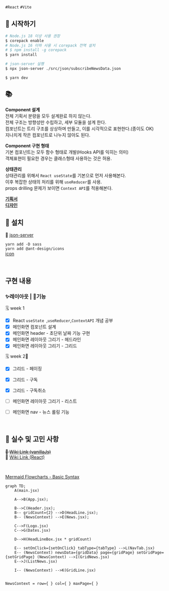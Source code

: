 `#React` `#Vite`

## 🚀 시작하기

```bash
# Node.js 18 이상 사용 권장
$ corepack enable
# Node.js 16 이하 사용 시 corepack 전역 설치
# $ npm install -g corepack
$ yarn install

# json-server 실행
$ npx json-server ./src/json/subscribeNewsData.json

$ yarn dev
```

## 📚

<b>Component 설계</b>  
전체 기획서 분량을 모두 설계완료 하지 않는다.  
전체 구조는 방향성만 수립하고, 세부 모듈을 설계 한다.  
컴포넌트는 트리 구조를 상상하며 만들고, 이를 시각적으로 표현한다.(종이도 OK)  
지나치게 작은 컴포넌트로 나누지 않아도 된다.

<b>Component 구현 형태</b>  
기본 컴포넌트는 모두 함수 형태로 개발(Hooks API를 익히는 의미)  
객체표현이 필요한 경우는 클래스형태 사용하는 것은 허용.

<b>상태관리</b>  
상태관리를 위해서 `React useState`를 기본으로 먼저 사용해본다.  
이후 복잡한 상태의 처리를 위해 `useReducer`를 사용.  
props drilling 문제가 보이면 `Context API`를 적용해본다.

[<b>기획서</b>](https://www.figma.com/file/SJHhyw3G0A4qDSWMIo9Ths/FE_%EB%89%B4%EC%8A%A4%EC%8A%A4%ED%83%A0%EB%93%9C?type=design&node-id=11101-21659&mode=design&t=imIhUhO72MDrFOb3-0)  
[<b>디자인</b>](https://www.figma.com/file/SJHhyw3G0A4qDSWMIo9Ths/FE_%EB%89%B4%EC%8A%A4%EC%8A%A4%ED%83%A0%EB%93%9C?type=design&node-id=0%3A1&mode=design&t=5onnK2AwvpPqHvY9-1)

## 🔧 설치

📓 [json-server](https://github.com/minjeongHEO/fe-newsstand/wiki/%5BNews-Stand%5D-json%E2%80%90server-%EC%84%A4%EC%B9%98,-%EC%85%8B%ED%8C%85-%F0%9F%94%A7)

`yarn add -D sass`  
`yarn add @ant-design/icons`  
[icon](https://ant.design/components/icon#common-icon)

<br>

## 구현 내용

### ✨레이아웃 | 🔧기능

🗓 week 1

- [x] React `useState `,`useReducer`,`ContextAPI` 개념 공부
- [x] 메인화면 컴포넌트 설계
- [x] 메인화면 header - 초단위 날짜 기능 구현
- [x] 메인화면 레이아웃 그리기 - 헤드라인
- [x] 메인화면 레이아웃 그리기 - 그리드

🗓 week 2📌

- [x] 그리드 - 페이징
- [x] 그리드 - 구독
- [x] 그리드 - 구독취소

- [ ] 메인화면 레이아웃 그리기 - 리스트
- [ ] 메인화면 nav - 뉴스 롤링 기능

<br>

## 🤔 실수 및 고민 사항

~~📓 [Wiki Link (vanillaJs)](https://github.com/minjeongHEO/fe-newsstand/wiki/%5BNews-Stand%5D-%EC%8B%A4%EC%88%98,-%EA%B3%A0%EB%AF%BC-%EC%82%AC%ED%95%AD,-%EA%B0%9C%EB%85%90-%EC%A0%95%EB%A6%AC-%F0%9F%93%93)~~  
📓 [Wiki Link (React)](https://github.com/minjeongHEO/fe-newsstand-react/wiki)

<br>

[Mermaid Flowcharts - Basic Syntax](https://mermaid.js.org/syntax/flowchart.html)

```mermaid
graph TD;
    A(main.jsx)

    A-->B(App.jsx);

    B-->C(Header.jsx);
    B-- gridCount={2} -->D(HeadLine.jsx);
    B-- (NewsContext) -->E(News.jsx);

    C-->F(Logo.jsx)
    C-->G(Dates.jsx)

    D-->H(HeadLineBox.jsx * gridCount)

    E-- setOnClick={setOnClick} tabType={tabType} -->L(NavTab.jsx)
    E-- (NewsContext) newsData={gridData} page={gridPage} setGridPage={setGridPage} (NewsContext) -->I(GridNews.jsx)
    E-->J(ListNews.jsx)

    I-- (NewsContext) -->K(GridLine.jsx)


```

    NewsContext = row={ } col={ } maxPage={ }
